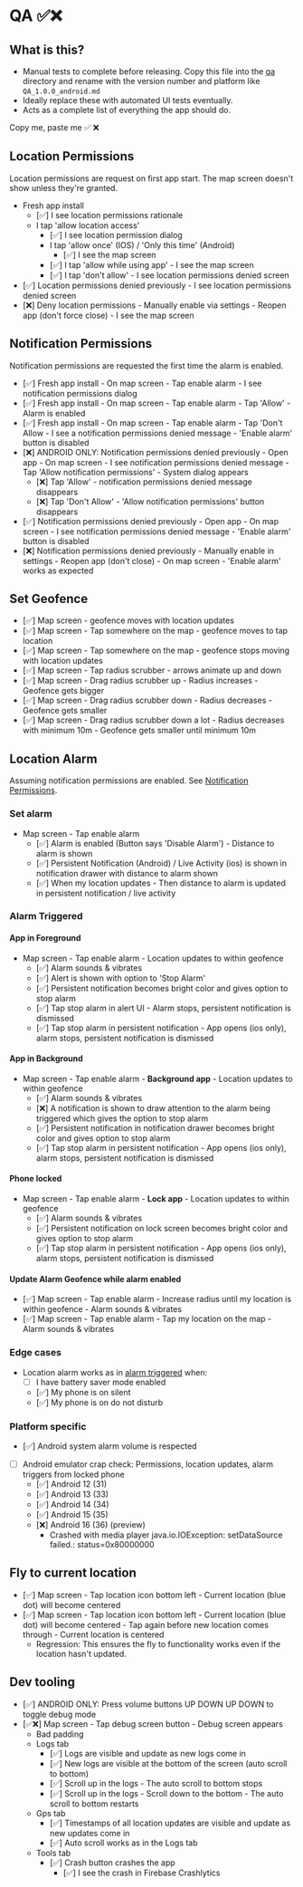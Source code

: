 # QA ✅❌

## What is this?

- Manual tests to complete before releasing. Copy this file into the [qa](./qa) directory and rename
  with the version number and platform like `QA_1.0.0_android.md`
- Ideally replace these with automated UI tests eventually.
- Acts as a complete list of everything the app should do.

Copy me, paste me ✅ ❌

## Location Permissions

Location permissions are request on first app start. The map screen doesn't show unless they're
granted.

- Fresh app install
    - [✅] I see location permissions rationale
    - I tap 'allow location access'
        - [✅] I see location permission dialog
        - I tap 'allow once' (IOS) / 'Only this time' (Android)
            - [✅] I see the map screen
        - [✅] I tap 'allow while using app' - I see the map screen
        - [✅] I tap 'don't allow' - I see location permissions denied screen
- [✅] Location permissions denied previously - I see location permissions denied screen
- [❌] Deny location permissions - Manually enable via settings - Reopen app (don't force close) - I
  see the map screen

## Notification Permissions

Notification permissions are requested the first time the alarm is enabled.

- [✅] Fresh app install - On map screen - Tap enable alarm - I see notification permissions dialog
- [✅] Fresh app install - On map screen - Tap enable alarm - Tap 'Allow' - Alarm is enabled
- [✅] Fresh app install - On map screen - Tap enable alarm - Tap 'Don't Allow - I see a notification
  permissions denied message - 'Enable alarm' button is disabled
- [❌] ANDROID ONLY: Notification permissions denied previously - Open app - On map screen - I see
  notification
  permissions denied message - Tap 'Allow notification permissions' - System dialog appears
    - [❌] Tap 'Allow' - notification permissions denied message disappears
    - [❌] Tap 'Don't Allow' - 'Allow notification permissions' button disappears
- [✅] Notification permissions denied previously - Open app - On map screen - I see notification
  permissions denied message - 'Enable alarm' button is disabled
- [❌] Notification permissions denied previously - Manually enable in settings - Reopen app (don't
  close) - On map
  screen - 'Enable alarm' works as expected

## Set Geofence

- [✅] Map screen - geofence moves with location updates
- [✅] Map screen - Tap somewhere on the map - geofence moves to tap location
- [✅] Map screen - Tap somewhere on the map - geofence stops moving with location updates
- [✅] Map screen - Tap radius scrubber - arrows animate up and down
- [✅] Map screen - Drag radius scrubber up - Radius increases - Geofence gets bigger
- [✅] Map screen - Drag radius scrubber down - Radius decreases - Geofence gets smaller
- [✅] Map screen - Drag radius scrubber down a lot - Radius decreases with minimum 10m - Geofence
  gets smaller until minimum 10m

## Location Alarm

Assuming notification permissions are enabled.
See [Notification Permissions](#notification-permissions).

### Set alarm

- Map screen - Tap enable alarm
    - [✅] Alarm is enabled (Button says 'Disable Alarm') - Distance to alarm is shown
    - [✅] Persistent Notification (Android) / Live Activity (ios) is shown in notification drawer
      with distance to alarm shown
    - [✅] When my location updates - Then distance to alarm is updated in persistent notification /
      live activity

### Alarm Triggered

#### App in Foreground

- Map screen - Tap enable alarm - Location updates to within geofence
    - [✅] Alarm sounds & vibrates
    - [✅] Alert is shown with option to 'Stop Alarm'
    - [✅] Persistent notification becomes bright color and gives option to stop alarm
    - [✅] Tap stop alarm in alert UI - Alarm stops, persistent notification is dismissed
    - [✅] Tap stop alarm in persistent notification - App opens (ios only), alarm stops, persistent
      notification is dismissed

#### App in Background

- Map screen - Tap enable alarm - **Background app** - Location updates to within geofence
    - [✅] Alarm sounds & vibrates
    - [❌] A notification is shown to draw attention to the alarm being triggered which gives the
      option to stop alarm
    - [✅] Persistent notification in notification drawer becomes bright color and gives option to
      stop alarm
    - [✅] Tap stop alarm in persistent notification - App opens (ios only), alarm stops, persistent
      notification is dismissed

#### Phone locked

- Map screen - Tap enable alarm - **Lock app** - Location updates to within geofence
    - [✅] Alarm sounds & vibrates
    - [✅] Persistent notification on lock screen becomes bright color and gives option to stop alarm
    - [✅] Tap stop alarm in persistent notification - App opens (ios only), alarm stops, persistent
      notification is dismissed

#### Update Alarm Geofence while alarm enabled

- [✅] Map screen - Tap enable alarm - Increase radius until my location is within geofence - Alarm
  sounds & vibrates
- [✅] Map screen - Tap enable alarm - Tap my location on the map - Alarm sounds & vibrates

### Edge cases

- Location alarm works as in [alarm triggered](#alarm-triggered) when:
    - [ ] I have battery saver mode enabled
    - [✅] My phone is on silent
    - [✅] My phone is on do not disturb

### Platform specific

- [✅] Android system alarm volume is respected
- [ ] Android emulator crap check:
  Permissions, location updates, alarm triggers from locked phone
    - [✅] Android 12 (31)
    - [✅] Android 13 (33)
    - [✅] Android 14 (34)
    - [✅] Android 15 (35)
    - [❌] Android 16 (36) (preview)
        - Crashed with media player java.io.IOException: setDataSource failed.: status=0x80000000

## Fly to current location

- [✅] Map screen - Tap location icon bottom left - Current location (blue dot) will become centered
- [✅] Map screen - Tap location icon bottom left - Current location (blue dot) will become
  centered - Tap again before new location comes through - Current location is centered
    - Regression: This ensures the fly to functionality works even if the location hasn't updated.

## Dev tooling

- [✅] ANDROID ONLY: Press volume buttons UP DOWN UP DOWN to toggle debug mode
- [✅❌] Map screen - Tap debug screen button - Debug screen appears
    - Bad padding
    - Logs tab
        - [✅] Logs are visible and update as new logs come in
        - [✅] New logs are visible at the bottom of the screen (auto scroll to bottom)
        - [✅] Scroll up in the logs - The auto scroll to bottom stops
        - [✅] Scroll up in the logs - Scroll down to the bottom - The auto scroll to bottom restarts
    - Gps tab
        - [✅] Timestamps of all location updates are visible and update as new updates come in
        - [✅] Auto scroll works as in the Logs tab
    - Tools tab
        - [✅] Crash button crashes the app
            - [✅] I see the crash in Firebase Crashlytics